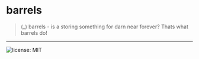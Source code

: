 # barrels
> (_) barrels - is a storing something for darn near forever? Thats what barrels do!

------------
![license: MIT](https://img.shields.io/github/license/federalies/barrels.svg) 

<!-- 
add shields
- verison
- gitHub Star
- dependencies
- chat
-->
